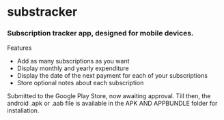# substracker

### Subscription tracker app, designed for mobile devices.

Features
- Add as many subscriptions as you want
- Display monthly and yearly expenditure
- Display the date of the next payment for each of your subscriptions
- Store optional notes about each subscription

Submitted to the Google Play Store, now awaiting approval. Till then, the android .apk or .aab file is available in the APK AND APPBUNDLE folder for installation.
